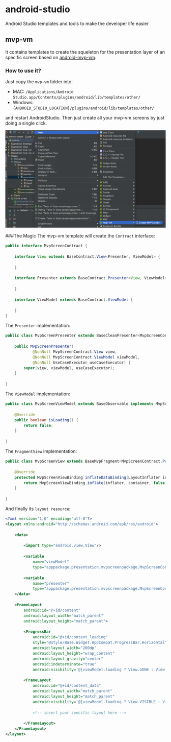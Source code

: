 # android-studio
Android Studio templates and tools to make the developer life easier

## mvp-vm
It contains templates to create the squeleton for the presentation layer of an specific screen based on [android-mvp-vm](https://github.com/chiara-jm/android-mvp-vm-ui).

### How to use it?
Just copy the `mvp-vm` folder into:

+ MAC: `/Applications/Android Studio.app/Contents/plugins/android/lib/templates/other/`
+ Windows: `{ANDROID_STUDIO_LOCATION}/plugins/android/lib/templates/other/`

and restart AndroidStudio. Then just create all your mvp-vm screens by just doing a single click.

![android-studio-screen-shoot](https://github.com/chiara-jm/android-studio/raw/master/screenshots/mvp-vm-template.png)

###The Magic
The mvp-vm template will create the `Contract` interface:
```java
public interface MvpScreenContract {

    interface View extends BaseContract.View<Presenter, ViewModel> {

    }

    interface Presenter extends BaseContract.Presenter<View, ViewModel> {

    }

    interface ViewModel extends BaseContract.ViewModel {

    }
}
```
The `Presenter` implementation:
```java
public class MvpScreenPresenter extends BaseCleanPresenter<MvpScreenContract.View, MvpScreenContract.ViewModel> implements MvpScreenContract.Presenter {

    public MvpScreenPresenter(
            @NonNull MvpScreenContract.View view,
            @NonNull MvpScreenContract.ViewModel viewModel,
            @NonNull UseCaseExecutor useCaseExecutor) {
        super(view, viewModel, useCaseExecutor);
    }

}
```
The `ViewModel` implementation:
```java
public class MvpScreenViewModel extends BaseObservable implements MvpScreenContract.ViewModel {

    @Override
    public boolean isLoading() {
        return false;
    }

}
```
The `FragmentView` implementation:
```java
public class MvpScreenView extends BaseMvpFragment<MvpScreenContract.Presenter, MvpScreenContract.ViewModel, MvpScreenViewBinding> implements MvpScreenContract.View {

    @Override
    protected MvpScreenViewBinding inflateDataBinding(LayoutInflater inflater, ViewGroup container) {
        return MvpScreenViewBinding.inflate(inflater, container, false);
    }

}
```
And finally its `layout resource`:
```xml
<?xml version="1.0" encoding="utf-8"?>
<layout xmlns:android="http://schemas.android.com/apk/res/android">

    <data>

        <import type="android.view.View"/>

        <variable
            name="viewModel"
            type="apppackage.presentation.mvpscreenpackage.MvpScreenContract.ViewModel"/>

        <variable
            name="presenter"
            type="apppackage.presentation.mvpscreenpackage.MvpScreenContract.Presenter"/>
    </data>

    <FrameLayout
        android:id="@+id/content"
        android:layout_width="match_parent"
        android:layout_height="match_parent">

        <ProgressBar
            android:id="@+id/content_loading"
            style="@style/Base.Widget.AppCompat.ProgressBar.Horizontal"
            android:layout_width="200dp"
            android:layout_height="wrap_content"
            android:layout_gravity="center"
            android:indeterminate="true"
            android:visibility='@{viewModel.loading ? View.GONE : View.VISIBLE}'/>

        <FrameLayout
            android:id="@+id/content_data"
            android:layout_width="match_parent"
            android:layout_height="match_parent"
            android:visibility='@{viewModel.loading ? View.VISIBLE : View.GONE}'>
            
            <!-- insert your specific layout here -->

        </FrameLayout>
    </FrameLayout>
</layout>
```
